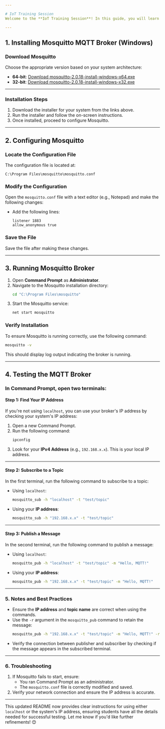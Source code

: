 ```yaml
---

# IoT Training Session  
Welcome to the **IoT Training Session**! In this guide, you will learn how to set up and test **Mosquitto MQTT Broker** on a Windows machine.

---
```


## **1. Installing Mosquitto MQTT Broker (Windows)**  
### **Download Mosquitto**  
Choose the appropriate version based on your system architecture:  
- **64-bit**: [Download mosquitto-2.0.18-install-windows-x64.exe](https://mosquitto.org/files/binary/win64/mosquitto-2.0.18-install-windows-x64.exe)  
- **32-bit**: [Download mosquitto-2.0.18-install-windows-x32.exe](https://mosquitto.org/files/binary/win32/mosquitto-2.0.18-install-windows-x86.exe)  

---

### **Installation Steps**  
1. Download the installer for your system from the links above.
2. Run the installer and follow the on-screen instructions.
3. Once installed, proceed to configure Mosquitto.

---

## **2. Configuring Mosquitto**  
### **Locate the Configuration File**  
The configuration file is located at:  
```
C:\Program Files\mosquitto\mosquitto.conf
```

### **Modify the Configuration**  
Open the `mosquitto.conf` file with a text editor (e.g., Notepad) and make the following changes:
- Add the following lines:  
  ```plaintext
  listener 1883
  allow_anonymous true
  ```

### **Save the File**  
Save the file after making these changes.

---

## **3. Running Mosquitto Broker**  
1. Open **Command Prompt** as **Administrator**.
2. Navigate to the Mosquitto installation directory:  
   ```bash
   cd "C:\Program Files\mosquitto"
   ```
3. Start the Mosquitto service:  
   ```bash
   net start mosquitto
   ```

### **Verify Installation**  
To ensure Mosquitto is running correctly, use the following command:  
```bash
mosquitto -v
```
This should display log output indicating the broker is running.

---

## **4. Testing the MQTT Broker**  
### **In Command Prompt, open two terminals:**

#### **Step 1: Find Your IP Address**  
If you're not using `localhost`, you can use your broker's IP address by checking your system's IP address:  
1. Open a new Command Prompt.
2. Run the following command:  
   ```bash
   ipconfig
   ```
3. Look for your **IPv4 Address** (e.g., `192.168.x.x`). This is your local IP address.

---

#### **Step 2: Subscribe to a Topic**  
In the first terminal, run the following command to subscribe to a topic:  
- Using `localhost`:  
  ```bash
  mosquitto_sub -h "localhost" -t "test/topic"
  ```
- Using your **IP address**:  
  ```bash
  mosquitto_sub -h "192.168.x.x" -t "test/topic"
  ```

---

#### **Step 3: Publish a Message**  
In the second terminal, run the following command to publish a message:  
- Using `localhost`:  
  ```bash
  mosquitto_pub -h "localhost" -t "test/topic" -m "Hello, MQTT!"
  ```
- Using your **IP address**:  
  ```bash
  mosquitto_pub -h "192.168.x.x" -t "test/topic" -m "Hello, MQTT!"
  ```

---

### **5. Notes and Best Practices**  
- Ensure the **IP address** and **topic name** are correct when using the commands.
- Use the `-r` argument in the `mosquitto_pub` command to retain the message:  
  ```bash
  mosquitto_pub -h "192.168.x.x" -t "test/topic" -m "Hello, MQTT!" -r
  ```
- Verify the connection between publisher and subscriber by checking if the message appears in the subscribed terminal.

---

### **6. Troubleshooting**  
1. If Mosquitto fails to start, ensure:
   - You ran Command Prompt as an administrator.
   - The `mosquitto.conf` file is correctly modified and saved.
2. Verify your network connection and ensure the IP address is accurate.

---

This updated README now provides clear instructions for using either `localhost` or the system's IP address, ensuring students have all the details needed for successful testing. Let me know if you'd like further refinements! 😊
